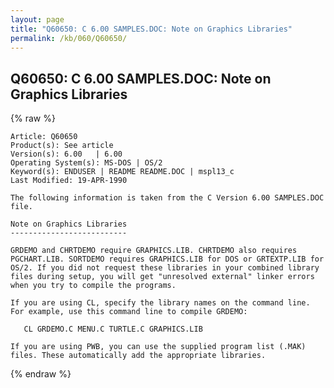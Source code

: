 ```yaml
---
layout: page
title: "Q60650: C 6.00 SAMPLES.DOC: Note on Graphics Libraries"
permalink: /kb/060/Q60650/
---
```


## Q60650: C 6.00 SAMPLES.DOC: Note on Graphics Libraries

{% raw %}

	Article: Q60650
	Product(s): See article
	Version(s): 6.00   | 6.00
	Operating System(s): MS-DOS | OS/2
	Keyword(s): ENDUSER | README README.DOC | mspl13_c
	Last Modified: 19-APR-1990
	
	The following information is taken from the C Version 6.00 SAMPLES.DOC
	file.
	
	Note on Graphics Libraries
	--------------------------
	
	GRDEMO and CHRTDEMO require GRAPHICS.LIB. CHRTDEMO also requires
	PGCHART.LIB. SORTDEMO requires GRAPHICS.LIB for DOS or GRTEXTP.LIB for
	OS/2. If you did not request these libraries in your combined library
	files during setup, you will get "unresolved external" linker errors
	when you try to compile the programs.
	
	If you are using CL, specify the library names on the command line.
	For example, use this command line to compile GRDEMO:
	
	   CL GRDEMO.C MENU.C TURTLE.C GRAPHICS.LIB
	
	If you are using PWB, you can use the supplied program list (.MAK)
	files. These automatically add the appropriate libraries.

{% endraw %}

